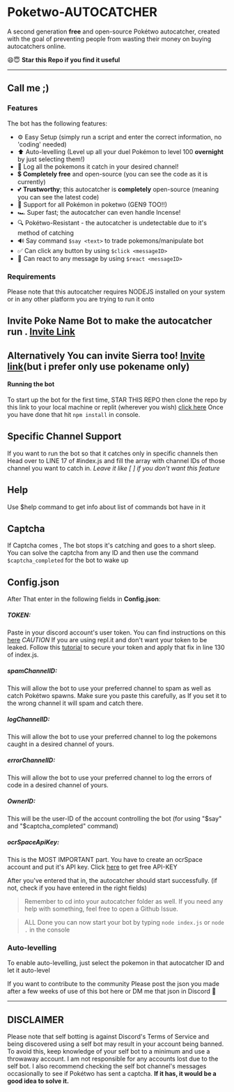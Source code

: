 
  
  # Poketwo-AUTOCATCHER
A second generation **free** and open-source Pokétwo autocatcher, created with the goal of preventing people from wasting their money on buying autocatchers online.

😄😇 **Star this Repo if you find it useful**

---
Call me ;) 
---


### Features
The bot has the following features:
- ⚙️ Easy Setup (simply run a script and enter the correct information, no 'coding' needed)
- ⬆️ Auto-levelling (Level up all your duel Pokémon to level 100 **overnight** by just selecting them!)
- 📜 Log all the pokemons it catch in your desired channel!
- 💲 **Completely free** and open-source (you can see the code as it is currently)
- 💕 **Trustworthy**; this autocatcher is **completely** open-source (meaning you can see the latest code)
- 📜 Support for all Pokémon in poketwo (GEN9 TOO!!)
- 🏎️ Super fast; the autocatcher can even handle Incense!
- 🔍 Pokétwo-Resistant - the autocatcher is undetectable due to it's method of catching
- 🔊 Say command `$say <text>` to trade pokemons/manipulate bot
- ✅ Can click any button by using `$click <messageID>`
- 🌟 Can react to any message by using `$react <messageID>`

### Requirements
Please note that this autocatcher requires NODEJS installed on your system or in any other platform you are trying to run it onto

## Invite Poke Name Bot to make the autocatcher run . [Invite Link](https://discord.com/oauth2/authorize?client_id=874910942490677270&permissions=412317379648&scope=applications.commands%20bot)
## Alternatively You can invite Sierra too! [Invite link](https://discord.com/oauth2/authorize?client_id=696161886734909481&permissions=8&scope=bot%20applications.commands)(but i prefer only use pokename only)

#### <b>Running the bot</b>
To start up the bot for the first time, STAR THIS REPO then clone the repo by this link to your local machine or replit (wherever you wish) [click here](https://github.com/AkshatOP/Poketwo-Autocatcher.git) 
Once you have done that hit `npm install` in console.

## **Specific Channel Support**
If you want to run the bot so that it catches only in specific channels then Head over to LINE 17 of #index.js and fill the array with channel IDs of those channel you want to catch in.
*Leave it like [ ] if you don't want this feature* 

## **Help**
Use $help command to get info about list of commands bot have in it

## **Captcha**
If Captcha comes , The bot stops it's catching and goes to a short sleep. You can solve the captcha from any ID and then use the command `$captcha_completed` for the bot to wake up

## **Config.json**
After That enter in the following fields in **Config.json**:

##### <b>TOKEN</b>:
Paste in your discord account's user token. You can find instructions on this [here](https://www.youtube.com/watch?v=3W9tAEsK7RM)
*CAUTION*
If you are using repl.it and don't want your token to be leaked. Follow this [tutorial](https://www.youtube.com/watch?v=BKlv__1OoGc) to secure your token and apply that fix in line 130 of index.js. 

##### <b>spamChannelID</b>:
This will allow the bot to use your preferred channel to spam as well as catch Pokétwo spawns. Make sure you paste this carefully, as If you set it to the wrong channel it will spam and catch there.

##### <b>logChannelID</b>:
This will allow the bot to use your preferred channel to log the pokemons caught in a desired channel of yours.

##### <b>errorChannelID</b>:
This will allow the bot to use your preferred channel to log the errors of code in a desired channel of yours.

##### <b>OwnerID</b>:
This will be the user-ID of the account controlling the bot (for using "$say" and "$captcha_completed" command)  

##### <b>ocrSpaceApiKey</b>:
This is the MOST IMPORTANT part. You have to create an ocrSpace account and put it's API key. Click [here](https://ocr.space/ocrapi/freekey) to get free API-KEY

After you've entered that in, the autocatcher should start successfully. (if not, check if you have entered in the right fields)

> Remember to cd into your autocatcher folder as well. If you need any help with something, feel free to open a Github Issue.

> ALL Done you can now start your bot by typing `node index.js` or `node .` in the console 

### Auto-levelling
To enable auto-levelling, just select the pokemon in that autocatcher ID and let it auto-level


If you want to contribute to the community Please post the json you made after a few weeks of use of this bot here or DM me that json in Discord 🙂 


---

## **DISCLAIMER**

Please note that self botting is against Discord's Terms of Service and being discovered using a self bot may result in your account being banned. To avoid this, keep knowledge of your self bot to a minimum and use a throwaway account. I am not responsible for any accounts lost due to the self bot. I also recommend checking the self bot channel's messages occasionally to see if Pokétwo has sent a captcha. **If it has, it would be a good idea to solve it.**
